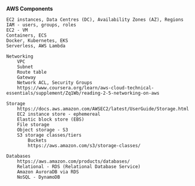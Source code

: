 
**AWS Components**

    EC2 instances, Data Centres (DC), Availability Zones (AZ), Regions
    IAM - users, groups, roles
    EC2 - VM
    Containers, ECS
    Docker, Kubernetes, EKS
    Serverless, AWS Lambda

    Networking
        VPC
        Subnet
        Route table
        Gateway
        Network ACL, Security Groups
        https://www.coursera.org/learn/aws-cloud-technical-essentials/supplement/Zq1Wb/reading-2-5-networking-on-aws
    
    Storage
        https://docs.aws.amazon.com/AWSEC2/latest/UserGuide/Storage.html 
        EC2 instance store - ephemereal
        Elastic block store (EBS)
        File storage
        Object storage - S3
        S3 storage classes/tiers
            Buckets
            https://aws.amazon.com/s3/storage-classes/
     
    Databases
        https://aws.amazon.com/products/databases/
        Relational - RDS (Relational Database Service)
        Amazon AuroraDB via RDS
        NoSQL - DynamoDB
    
    


